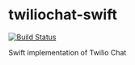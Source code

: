 # twiliochat-swift
[![Build Status](https://travis-ci.org/TwilioDevEd/twiliochat-swift.svg?branch=master)](https://travis-ci.org/TwilioDevEd/twiliochat-swift)

Swift implementation of Twilio Chat
